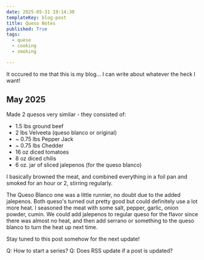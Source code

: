 ```yaml
---
date: 2025-05-31 19:14:30
templateKey: blog-post
title: Queso Notes
published: True
tags:
  - queso
  - cooking
  - smoking

---
```


It occured to me that this is my blog... I can write about whatever the heck I want!

## May 2025

Made 2 quesos very similar - they consisted of:

- 1.5 lbs ground beef
- 2 lbs Velveeta (queso blanco or original)
- ~ 0.75 lbs Pepper Jack
- ~ 0.75 lbs Chedder
- 16 oz diced tomatoes
- 8 oz diced chilis
- 6 oz. jar of sliced jalepenos (for the queso blanco)

I basically browned the meat, and combined everything in a foil pan and smoked
for an hour or 2, stirring regularly.

The Queso Blanco one was a little runnier, no doubt due to the added jalepenos.
Both queso's turned out pretty good but could definitely use a lot more heat. I
seasoned the meat with some salt, pepper, garlic, onion powder, cumin. We could
add jalepenos to regular queso for the flavor since there was almost no heat,
and then add serrano or something to the queso blanco to turn the heat up next
time.

Stay tuned to this post somehow for the next update!

Q: How to start a series?
Q: Does RSS update if a post is updated?

